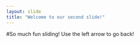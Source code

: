```yaml
---
layout: slide
title: "Welcome to our second slide!"
---
```

#So much fun sliding!
Use the left arrow to go back!
